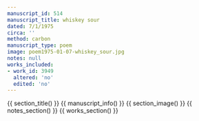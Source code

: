 ```yaml
---
manuscript_id: 514
manuscript_title: whiskey sour
dated: 7/1/1975
circa: ''
method: carbon
manuscript_type: poem
image: poem1975-01-07-whiskey_sour.jpg
notes: null
works_included:
- work_id: 3949
  altered: 'no'
  edited: 'no'
---
```


{{ section_title() }}
{{ manuscript_info() }}
{{ section_image() }}
{{ notes_section() }}
{{ works_section() }}
